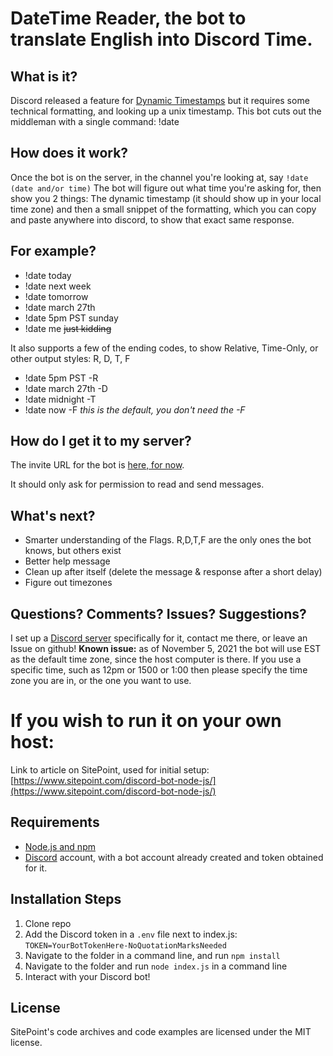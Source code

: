 # DateTime Reader, the bot to translate English into Discord Time.

## What is it?

Discord released a feature for [Dynamic Timestamps](https://www.reddit.com/r/discordapp/comments/ofsm4e/dynamic_timestamps/) but it requires some technical formatting, and looking up a unix timestamp.
This bot cuts out the middleman with a single command: !date

## How does it work?

Once the bot is on the server, in the channel you're looking at, say `!date (date and/or time)` 
The bot will figure out what time you're asking for, then show you 2 things: The dynamic timestamp (it should show up in your local time zone) and then a small snippet of the formatting, which you can copy and paste anywhere into discord, to show that exact same response.

## For example?
- !date today
- !date next week
- !date tomorrow
- !date march 27th
- !date 5pm PST sunday
- !date me ~~just kidding~~

It also supports a few of the ending codes, to show Relative, Time-Only, or other output styles: R, D, T, F

- !date 5pm PST -R
- !date march 27th -D
- !date midnight -T
- !date now -F *this is the default, you don't need the -F*

## How do I get it to my server?

The invite URL for the bot is [here, for now](https://discord.com/api/oauth2/authorize?client_id=906016769783779470&permissions=10240&scope=bot).

It should only ask for permission to read and send messages.

## What's next?

- Smarter understanding of the Flags. R,D,T,F are the only ones the bot knows, but others exist
- Better help message
- Clean up after itself (delete the message & response after a short delay)
- Figure out timezones

## Questions? Comments? Issues? Suggestions?

I set up a [Discord server](https://discord.gg/aWCXeJC9) specifically for it, contact me there, or leave an Issue on github!
**Known issue:** as of November 5, 2021 the bot will use EST as the default time zone, since the host computer is there. If you use a specific time, such as 12pm or 1500 or 1:00 then please specify the time zone you are in, or the one you want to use.



# If you wish to run it on your own host:

Link to article on SitePoint, used for initial setup: [https://www.sitepoint.com/discord-bot-node-js/](https://www.sitepoint.com/discord-bot-node-js/)

## Requirements

- [Node.js and npm](http://nodejs.org/)
- [Discord](https://discordapp.com/) account, with a bot account already created and token obtained for it.

## Installation Steps

1. Clone repo
2. Add the Discord token in a `.env` file next to index.js: `TOKEN=YourBotTokenHere-NoQuotationMarksNeeded`
3. Navigate to the folder in a command line, and run `npm install`
3. Navigate to the folder and run `node index.js` in a command line
4. Interact with your Discord bot!

## License

SitePoint's code archives and code examples are licensed under the MIT license.
